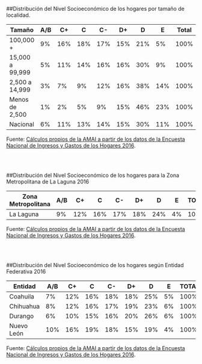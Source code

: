 
</br></br>

##Distribución del Nivel Socioeconómico de los hogares por tamaño de localidad.

Tamaño            |A/B  |C+  |C    |C-   |D+  |D    |E    |Total|
------------------|-----|----|-----|-----|----|-----|-----|-----|
100,000 +         |9%   |16% |18%  |17%  |15% |21%  |5%   |100% |
15,000 a 99,999   |5%   |11% |14%  |16%  |16% |30%  |9%   |100% |
2,500 a 14,999    |3%   |7%  |9%   |12%  |16% |38%  |14%  |100% |
Menos de 2,500    |1%   |2%  |5%   |9%   |15% |46%  |23%  |100% |
Nacional          |6%   |11% |13%  |14%  |15% |30%  |11%  |100% |

Fuente: [Cálculos propios de la AMAI a partir de los datos de la Encuesta Nacional de Ingresos y Gastos de los Hogares 2016](http://nse.amai.org/data/).

</br></br>

##Distribución del Nivel Socioeconómico de los hogares para la Zona Metropolitana de La Laguna 2016

Zona Metropolitana|A/B  |C+  |C   |C-  |D+  |D   |E   |TOTAL   |
------------------|-----|----|----|----|----|----|----|--------|
La Laguna         |9%   |12% |16% |17% |18% |24% |4%  |100%    |



Fuente: [Cálculos propios de la AMAI a partir de los datos de la Encuesta Nacional de Ingresos y Gastos de los Hogares 2016](http://nse.amai.org/data/).

</br></br>

##Distribución del Nivel Socioeconómico de los hogares según Entidad Federativa 2016

Entidad           |A/B  |C+  |C   |C-  |D+  |D   |E   |TOTAL   |
------------------|-----|----|----|----|----|----|----|--------|
Coahuila          |7%   |12% |16% |18% |18% |25% |5%  |100%    |
Chihuahua         |8%   |12% |16% |17% |19% |23% |6%  |100%    |
Durango           |6%   |10% |15% |16% |20% |26% |6%  |100%    |
Nuevo León        |10%  |16% |19% |18% |15% |19% |4%  |100%    |

Fuente: [Cálculos propios de la AMAI a partir de los datos de la Encuesta Nacional de Ingresos y Gastos de los Hogares 2016](http://nse.amai.org/data/).

</br></br>
